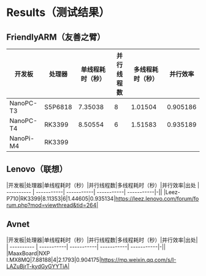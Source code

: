 # Results（测试结果）
## FriendlyARM（友善之臂）
|开发板|处理器|单线程耗时（秒）|并行线程数|多线程耗时（秒）|并行效率|
| ---------- | -----------| -----------| -----------| -----------|-|
|NanoPC-T3|S5P6818|7.35038|8|1.01504|0.905186|
|NanoPC-T4|RK3399|8.50554|6|1.51583|0.935189|
|NanoPi-M4|RK3399| | | | |
## Lenovo（联想）
|开发板|处理器|单线程耗时（秒）|并行线程数|多线程耗时（秒）|并行效率|出处
| ---------- | -----------| -----------| -----------| -----------|-||
|Leez-P710|RK3399|8.11353|6|1.44605|0.935134|https://leez.lenovo.com/forum/forum.php?mod=viewthread&tid=264|
## Avnet
|开发板|处理器|单线程耗时（秒）|并行线程数|多线程耗时（秒）|并行效率|出处|
| ---------- | -----------| -----------| -----------| -----------|-||
|MaaxBoard|NXP I.MX8MQ|7.88188|4|2.1793|0.904175|https://mp.weixin.qq.com/s/I-LAZuBjrT-kydGyGYYTiA|



